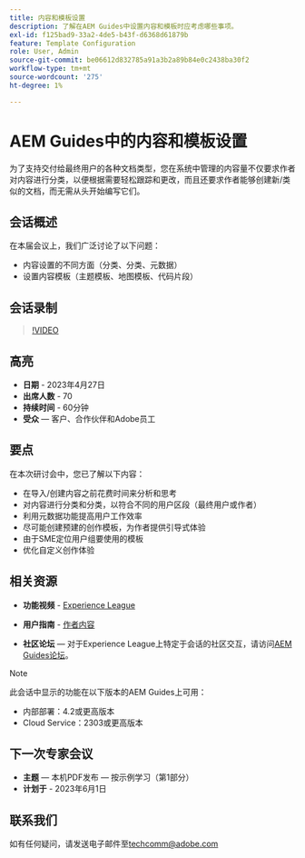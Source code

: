 ```yaml
---
title: 内容和模板设置
description: 了解在AEM Guides中设置内容和模板时应考虑哪些事项。
exl-id: f125bad9-33a2-4de5-b43f-d6368d61879b
feature: Template Configuration
role: User, Admin
source-git-commit: be06612d832785a91a3b2a89b84e0c2438ba30f2
workflow-type: tm+mt
source-wordcount: '275'
ht-degree: 1%

---
```


# AEM Guides中的内容和模板设置

为了支持交付给最终用户的各种文档类型，您在系统中管理的内容量不仅要求作者对内容进行分类，以便根据需要轻松跟踪和更改，而且还要求作者能够创建新/类似的文档，而无需从头开始编写它们。


## 会话概述

在本届会议上，我们广泛讨论了以下问题：
- 内容设置的不同方面（分类、分类、元数据）
- 设置内容模板（主题模板、地图模板、代码片段）



## 会话录制

>[!VIDEO](https://video.tv.adobe.com/v/3419004/guides-templates-author-templates?quality=12&learn=on)


## 高亮

- **日期** - 2023年4月27日
- **出席人数** - 70
- **持续时间** - 60分钟
- **受众** — 客户、合作伙伴和Adobe员工


## 要点

在本次研讨会中，您已了解以下内容：
- 在导入/创建内容之前花费时间来分析和思考
- 对内容进行分类和分类，以符合不同的用户区段（最终用户或作者）
- 利用元数据功能提高用户工作效率
- 尽可能创建预建的创作模板，为作者提供引导式体验
- 由于SME定位用户组要使用的模板
- 优化自定义创作体验



## 相关资源

- **功能视频** - [Experience League](https://experienceleague.adobe.com/docs/experience-manager-guides-learn/videos/advanced-user-guide/folder-profiles.html?lang=zh-Hans)

- **用户指南** - [作者内容](https://help.adobe.com/en_US/xml-documentation-for-adobe-experience-manager/index.html#t=DXML-master-map%2Freports-intro.html)

- **社区论坛** — 对于Experience League上特定于会话的社区交互，请访问[AEM Guides论坛](https://experienceleaguecommunities.adobe.com/t5/experience-manager-guides/bd-p/xml-documentation-discussions)。

>[!NOTE]
>
> 此会话中显示的功能在以下版本的AEM Guides上可用：
> - 内部部署：4.2或更高版本
> - Cloud Service：2303或更高版本


## 下一次专家会议

- **主题** — 本机PDF发布 — 按示例学习（第1部分）
- **计划于** - 2023年6月1日


## 联系我们

如有任何疑问，请发送电子邮件至<techcomm@adobe.com>
